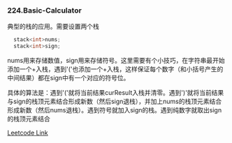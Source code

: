 ### 224.Basic-Calculator

典型的栈的应用。需要设置两个栈
```cpp
  stack<int>nums;
  stack<int>sign;
```
nums用来存储数值，sign用来存储符号。这里需要有个小技巧，在字符串最开始添加一个+入栈，遇到'('也添加一个+入栈，这样保证每个数字（和小括号产生的中间结果）都在sign中有一个对应的符号位。

具体的算法是：遇到'('就将当前结果curResult入栈并清零。遇到')'就将当前结果与sign的栈顶元素结合形成新数（然后sign退栈），并加上nums的栈顶元素结合形成新数（然后nums退栈）。遇到符号就加入sign的栈。遇到纯数字就取出sign的栈顶元素结合


[Leetcode Link](https://leetcode.com/problems/basic-calculator)
